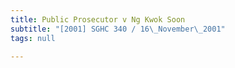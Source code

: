 ```yaml
---
title: Public Prosecutor v Ng Kwok Soon
subtitle: "[2001] SGHC 340 / 16\_November\_2001"
tags: null

---
```


